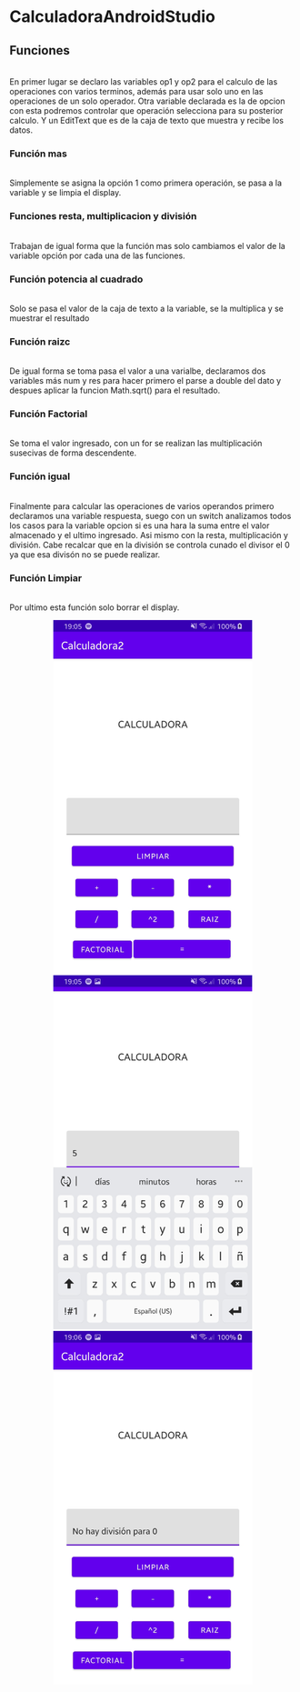 # CalculadoraAndroidStudio</br>
<h2>Funciones</h2></br>
En primer lugar se declaro las variables op1 y op2 para el calculo de las operaciones con varios terminos, además para usar solo uno en las operaciones de un solo operador. Otra variable declarada es la de opcion con esta podremos controlar que operación selecciona para su posterior calculo. Y un EditText que es de la caja de texto que muestra y recibe los datos. </br>
<h3>Función mas </h3></br>
Simplemente se asigna la opción 1 como primera operación, se pasa a la variable y se limpia el display.</br>
<h3>Funciones resta, multiplicacion y división</h3></br>
Trabajan de igual forma que la función mas solo cambiamos el valor de la variable opción por cada una de las funciones.</br>
<h3>Función potencia al cuadrado</h3></br>
Solo se pasa el valor de la caja de texto a la variable, se la multiplica y se muestrar el resultado</br>
<h3>Función raizc </h3></br>
De igual forma se toma pasa el valor a una varialbe, declaramos dos variables más num y res para hacer primero el parse a double del dato y despues aplicar la funcion Math.sqrt() para el resultado.</br>
<h3>Función Factorial</h3></br>
Se toma el valor ingresado, con un for se realizan las multiplicación susecivas de forma descendente.</br>
<h3>Función igual</h3></br>
Finalmente para calcular las operaciones de varios operandos primero declaramos una variable respuesta, suego con un switch analizamos todos los casos para la variable opcion si es una hara la suma entre el valor almacenado y el ultimo ingresado. Asi mismo con la resta, multiplicación y división. Cabe recalcar que en la división se controla cunado el divisor el 0 ya que esa divisón no se puede realizar.</br>
<h3>Función Limpiar</h3></br>
Por ultimo esta función solo borrar el display.</br>
<p align="center">
  <img src="/imagenes/imagen1.jpg" width="350">
  <img src="/imagenes/imagen2.jpg" width="350">
  <img src="/imagenes/imagen3.jpg" width="350">
</p>
